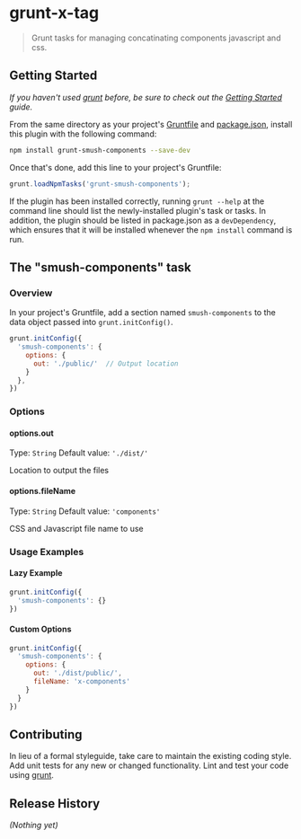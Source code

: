 # grunt-x-tag

> Grunt tasks for managing concatinating components javascript and css.

## Getting Started
_If you haven't used [grunt][] before, be sure to check out the [Getting Started][] guide._

From the same directory as your project's [Gruntfile][Getting Started] and [package.json][], install this plugin with the following command:

```bash
npm install grunt-smush-components --save-dev
```

Once that's done, add this line to your project's Gruntfile:

```js
grunt.loadNpmTasks('grunt-smush-components');
```

If the plugin has been installed correctly, running `grunt --help` at the command line should list the newly-installed plugin's task or tasks. In addition, the plugin should be listed in package.json as a `devDependency`, which ensures that it will be installed whenever the `npm install` command is run.

[grunt]: http://gruntjs.com/
[Getting Started]: https://github.com/gruntjs/grunt/blob/devel/docs/getting_started.md
[package.json]: https://npmjs.org/doc/json.html

## The "smush-components" task

### Overview
In your project's Gruntfile, add a section named `smush-components` to the data object passed into `grunt.initConfig()`.

```js
grunt.initConfig({
  'smush-components': {
    options: {
      out: './public/'  // Output location  
    }
  },
})
```

### Options

#### options.out
Type: `String`
Default value: `'./dist/'`

Location to output the files

#### options.fileName
Type: `String`
Default value: `'components'`

CSS and Javascript file name to use

### Usage Examples


#### Lazy Example

```js
grunt.initConfig({
  'smush-components': {}
})
```


#### Custom Options

```js
grunt.initConfig({
  'smush-components': {
    options: {
      out: './dist/public/',
      fileName: 'x-components'
    }
  }
})
```



## Contributing
In lieu of a formal styleguide, take care to maintain the existing coding style. Add unit tests for any new or changed functionality. Lint and test your code using [grunt][].

## Release History
_(Nothing yet)_
